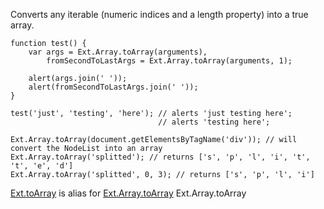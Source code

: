 Converts any iterable (numeric indices and a length property) into a true array.

    function test() {
        var args = Ext.Array.toArray(arguments),
            fromSecondToLastArgs = Ext.Array.toArray(arguments, 1);

        alert(args.join(' '));
        alert(fromSecondToLastArgs.join(' '));
    }
    
    test('just', 'testing', 'here'); // alerts 'just testing here';
                                     // alerts 'testing here';
    
    Ext.Array.toArray(document.getElementsByTagName('div')); // will convert the NodeList into an array
    Ext.Array.toArray('splitted'); // returns ['s', 'p', 'l', 'i', 't', 't', 'e', 'd']
    Ext.Array.toArray('splitted', 0, 3); // returns ['s', 'p', 'l', 'i']

<a href="#!/api/Ext-method-toArray" rel="Ext-method-toArray" class="docClass" >Ext.toArray</a>
is alias for 
<a href="#!/api/Ext.Array-method-toArray" rel="Ext.Array-method-toArray" class="docClass" >Ext.Array.toArray</a>
Ext.Array.toArray</a>
